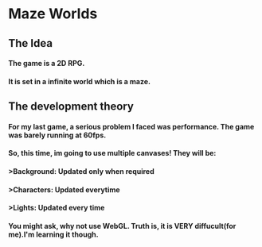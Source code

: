# Maze Worlds

## The Idea

#### The game is a 2D RPG.
#### It is set in a infinite world which is a maze.

## The development theory

#### For my last game, a serious problem I faced was performance. The game was barely running at 60fps.

#### So, this time, im going to use multiple canvases! They will be:

#### >Background: Updated only when required
#### >Characters: Updated everytime
#### >Lights: Updated every time

#### You might ask, why not use WebGL. Truth is, it is VERY diffucult(for me).I'm learning it though.
